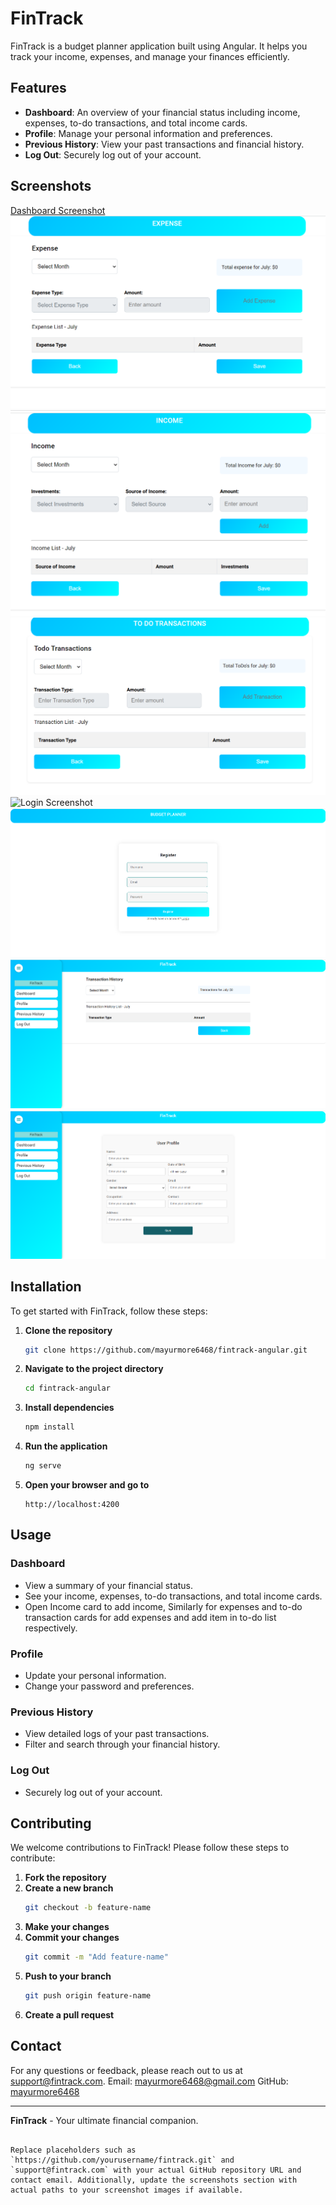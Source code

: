 
# FinTrack

FinTrack is a budget planner application built using Angular. It helps you track your income, expenses, and manage your finances efficiently.

## Features

- **Dashboard**: An overview of your financial status including income, expenses, to-do transactions, and total income cards.
- **Profile**: Manage your personal information and preferences.
- **Previous History**: View your past transactions and financial history.
- **Log Out**: Securely log out of your account.

## Screenshots

[Dashboard Screenshot](screenshots/dashboard.png)
![Expense Screenshot](screenshots/expense.png)
![Income Screenshot](screenshots/income.png)
![To Do Transacton Screenshot](screenshots/to_do_tran.png)
![Login Screenshot](screenshots/lonin.png)
![Register Screenshot](screenshots/register.png)
![Previous Transaction History Screenshot](screenshots/tran_history.png)
![User Profile Screenshot](screenshots/user_profile.png)


## Installation

To get started with FinTrack, follow these steps:

1. **Clone the repository**
   ```bash
   git clone https://github.com/mayurmore6468/fintrack-angular.git
   ```

2. **Navigate to the project directory**
   ```bash
   cd fintrack-angular
   ```

3. **Install dependencies**
   ```bash
   npm install
   ```

4. **Run the application**
   ```bash
   ng serve
   ```

5. **Open your browser and go to**
   ```
   http://localhost:4200
   ```

## Usage

### Dashboard
- View a summary of your financial status.
- See your income, expenses, to-do transactions, and total income cards.
- Open Income card to add income, Similarly for expenses and to-do transaction cards for add expenses and add item in to-do list        respectively. 

### Profile
- Update your personal information.
- Change your password and preferences.

### Previous History
- View detailed logs of your past transactions.
- Filter and search through your financial history.

### Log Out
- Securely log out of your account.

## Contributing

We welcome contributions to FinTrack! Please follow these steps to contribute:

1. **Fork the repository**
2. **Create a new branch**
   ```bash
   git checkout -b feature-name
   ```
3. **Make your changes**
4. **Commit your changes**
   ```bash
   git commit -m "Add feature-name"
   ```
5. **Push to your branch**
   ```bash
   git push origin feature-name
   ```
6. **Create a pull request**


## Contact

For any questions or feedback, please reach out to us at support@fintrack.com.
Email: mayurmore6468@gmail.com
GitHub: [mayurmore6468](https://github.com/mayurmore6468)

---

**FinTrack** - Your ultimate financial companion.
```

Replace placeholders such as `https://github.com/yourusername/fintrack.git` and `support@fintrack.com` with your actual GitHub repository URL and contact email. Additionally, update the screenshots section with actual paths to your screenshot images if available.
